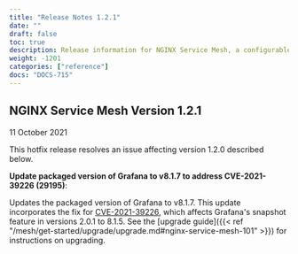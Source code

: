 ```yaml
---
title: "Release Notes 1.2.1"
date: ""
draft: false
toc: true
description: Release information for NGINX Service Mesh, a configurable, low‑latency infrastructure layer designed to handle a high volume of network‑based interprocess communication among application infrastructure services using application programming interfaces (APIs). Lists of new features and known issues are provided.
weight: -1201
categories: ["reference"]
docs: "DOCS-715"
---
```


## NGINX Service Mesh Version 1.2.1

11 October 2021

<!-- vale off -->

This hotfix release resolves an issue affecting version 1.2.0 described below.

**Update packaged version of Grafana to v8.1.7 to address CVE-2021-39226 (29195)**:

Updates the packaged version of Grafana to v8.1.7. This update incorporates the fix for [CVE-2021-39226](https://cve.mitre.org/cgi-bin/cvename.cgi?name=CVE-2021-39226), which affects Grafana's snapshot feature in versions 2.0.1 to 8.1.5.  See the [upgrade guide]({{< ref "/mesh/get-started/upgrade/upgrade.md#nginx-service-mesh-101" >}}) for instructions on upgrading.
